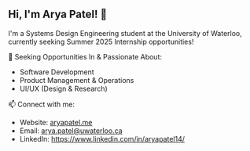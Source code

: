 ## Hi, I'm Arya Patel! 👋

I'm a Systems Design Engineering student at the University of Waterloo, currently seeking Summer 2025 Internship opportunities!

🚀 Seeking Opportunities In & Passionate About: 
- Software Development
- Product Management & Operations
- UI/UX (Design & Research)

📫 Connect with me: 
- Website: [aryapatel.me](https://www.aryapatel.me/)
- Email: arya.patel@uwaterloo.ca
- LinkedIn: https://www.linkedin.com/in/aryapatel14/
  
<!--
**aryapatel14/aryapatel14** is a ✨ _special_ ✨ repository because its `README.md` (this file) appears on your GitHub profile.

Here are some ideas to get you started:

- 🔭 I’m currently working on ...
- 🌱 I’m currently learning ...
- 👯 I’m looking to collaborate on ...
- 🤔 I’m looking for help with ...
- 💬 Ask me about ...
- 📫 How to reach me: ...
- 😄 Pronouns: ...
- ⚡ Fun fact: ...
-->
